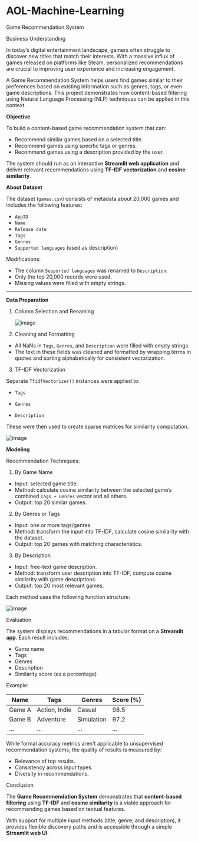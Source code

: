 # AOL-Machine-Learning
Game Recommendation System



Business Understanding

In today’s digital entertainment landscape, gamers often struggle to discover new titles that match their interests. With a massive influx of games released on platforms like Steam, personalized recommendations are crucial to improving user experience and increasing engagement.

A Game Recommendation System helps users find games similar to their preferences based on existing information such as genres, tags, or even game descriptions. This project demonstrates how content-based filtering using Natural Language Processing (NLP) techniques can be applied in this context.



**Objective**

To build a content-based game recommendation system that can:

* Recommend similar games based on a selected title.
* Recommend games using specific tags or genres.
* Recommend games using a description provided by the user.

The system should run as an interactive **Streamlit web application** and deliver relevant recommendations using **TF-IDF vectorization** and **cosine similarity**.



**About Dataset**

The dataset (`games.csv`) consists of metadata about 20,000 games and includes the following features:

* `AppID`
* `Name`
* `Release date`
* `Tags`
* `Genres`
* `Supported languages` (used as description)

Modifications:

* The column `Supported languages` was renamed to `Description`.
* Only the top 20,000 records were used.
* Missing values were filled with empty strings.

------------------------------------------------------

**Data Preparation**

1. Column Selection and Renaming

   ![image](https://github.com/user-attachments/assets/4e4cd1f7-553b-40e9-aef0-afa1231112ff)

2. Cleaning and Formatting

* All NaNs in `Tags`, `Genres`, and `Description` were filled with empty strings.
* The text in these fields was cleaned and formatted by wrapping terms in quotes and sorting alphabetically for consistent vectorization.

3. TF-IDF Vectorization


Separate `TfidfVectorizer()` instances were applied to:

* `Tags`
* `Genres`

* `Description`

These were then used to create sparse matrices for similarity computation.

![image](https://github.com/user-attachments/assets/5a31b654-6e80-4af4-9a5c-b1f4a42d807c)


**Modeling**

Recommendation Techniques:

1. By Game Name

* Input: selected game title.
* Method: calculate cosine similarity between the selected game’s combined `Tags + Genres` vector and all others.
* Output: top 20 similar games.

 2. By Genres or Tags

* Input: one or more tags/genres.
* Method: transform the input into TF-IDF, calculate cosine similarity with the dataset.
* Output: top 20 games with matching characteristics.

3. By Description

* Input: free-text game description.
* Method: transform user description into TF-IDF, compute cosine similarity with game descriptions.
* Output: top 20 most relevant games.

Each method uses the following function structure:

![image](https://github.com/user-attachments/assets/0db10c6b-984e-46f1-a4e8-0eb76adba086)

Evaluation

The system displays recommendations in a tabular format on a **Streamlit app**. Each result includes:

* Game name
* Tags
* Genres
* Description
* Similarity score (as a percentage)

Example:

| Name   | Tags          | Genres     | Score (%) |
| ------ | ------------- | ---------- | --------- |
| Game A | Action, Indie | Casual     | 98.5      |
| Game B | Adventure     | Simulation | 97.2      |
| ...    | ...           | ...        | ...       |

While formal accuracy metrics aren't applicable to unsupervised recommendation systems, the quality of results is measured by:

* Relevance of top results.
* Consistency across input types.
* Diversity in recommendations.


Conclusion

The **Game Recommendation System** demonstrates that **content-based filtering** using **TF-IDF** and **cosine similarity** is a viable approach for recommending games based on textual features.

With support for multiple input methods (title, genre, and description), it provides flexible discovery paths and is accessible through a simple **Streamlit web UI**.


